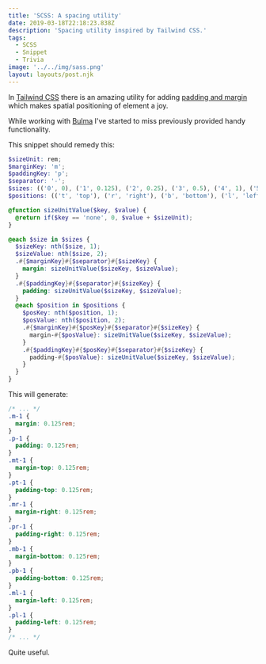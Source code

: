 ```yaml
---
title: 'SCSS: A spacing utility'
date: 2019-03-18T22:18:23.838Z
description: 'Spacing utility inspired by Tailwind CSS.'
tags:
  - SCSS
  - Snippet
  - Trivia
image: '../../img/sass.png'
layout: layouts/post.njk
---
```


In [Tailwind CSS](https://tailwindcss.com/) there is an amazing utility for adding [padding and margin](https://tailwindcss.com/docs/spacing/#app) which makes spatial positioning of element a joy.

While working with [Bulma](https://bulma.io/) I've started to miss previously provided handy functionality.

This snippet should remedy this:

```scss
$sizeUnit: rem;
$marginKey: 'm';
$paddingKey: 'p';
$separator: '-';
$sizes: (('0', 0), ('1', 0.125), ('2', 0.25), ('3', 0.5), ('4', 1), ('5', 2), ('6', 4), ('7', 5.5));
$positions: (('t', 'top'), ('r', 'right'), ('b', 'bottom'), ('l', 'left'));

@function sizeUnitValue($key, $value) {
  @return if($key == 'none', 0, $value + $sizeUnit);
}

@each $size in $sizes {
  $sizeKey: nth($size, 1);
  $sizeValue: nth($size, 2);
  .#{$marginKey}#{$separator}#{$sizeKey} {
    margin: sizeUnitValue($sizeKey, $sizeValue);
  }
  .#{$paddingKey}#{$separator}#{$sizeKey} {
    padding: sizeUnitValue($sizeKey, $sizeValue);
  }
  @each $position in $positions {
    $posKey: nth($position, 1);
    $posValue: nth($position, 2);
    .#{$marginKey}#{$posKey}#{$separator}#{$sizeKey} {
      margin-#{$posValue}: sizeUnitValue($sizeKey, $sizeValue);
    }
    .#{$paddingKey}#{$posKey}#{$separator}#{$sizeKey} {
      padding-#{$posValue}: sizeUnitValue($sizeKey, $sizeValue);
    }
  }
}
```

This will generate:

```css
/* ... */
.m-1 {
  margin: 0.125rem;
}
.p-1 {
  padding: 0.125rem;
}
.mt-1 {
  margin-top: 0.125rem;
}
.pt-1 {
  padding-top: 0.125rem;
}
.mr-1 {
  margin-right: 0.125rem;
}
.pr-1 {
  padding-right: 0.125rem;
}
.mb-1 {
  margin-bottom: 0.125rem;
}
.pb-1 {
  padding-bottom: 0.125rem;
}
.ml-1 {
  margin-left: 0.125rem;
}
.pl-1 {
  padding-left: 0.125rem;
}
/* ... */
```

Quite useful.
